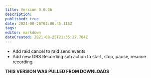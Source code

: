 ```yaml
---
title: Version 0.0.36
description: 
published: true
date: 2021-08-26T02:06:45.115Z
tags: 
editor: markdown
dateCreated: 2021-08-25T21:35:27.784Z
---
```


* Add raid cancel to raid send events
* Add new OBS Recording sub action to start, stop, pause, resume recording

**THIS VERSION WAS PULLED FROM DOWNLOADS**